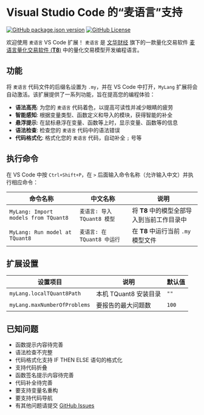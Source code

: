 # Visual Studio Code 的“麦语言”支持

[![GitHub package.json version](https://img.shields.io/github/package-json/v/X37ddV/my-lang)](https://marketplace.visualstudio.com/items?itemName=X37ddV.my-lang)
[![GitHub License](https://img.shields.io/github/license/X37ddV/my-lang)](https://marketplace.visualstudio.com/items?itemName=X37ddV.my-lang)

欢迎使用 `麦语言` VS Code 扩展！ `麦语言` 是 [文华财经](https://www.wenhua.com.cn/) 旗下的一款量化交易软件 [麦语言量化交易软件 (**T8**)](https://wt8.wenhua.com.cn/) 中的量化交易模型开发编程语言。

## 功能

将 `麦语言` 代码文件的后缀名设置为 `.my`，并在 VS Code 中打开，`MyLang` 扩展将会自动激活。该扩展提供了一系列功能，旨在提高您的编程体验：

- **语法高亮**: 为您的 `麦语言` 代码着色，以提高可读性并减少眼睛的疲劳
- **智能感知**: 根据变量类型、函数定义和导入的模块，获得智能的补全
- **悬浮提示**: 在鼠标悬浮在变量、函数等上时，显示变量、函数等的信息
- **语法检查**: 检查您的 `麦语言` 代码中的语法错误
- **代码格式化**: 格式化您的 `麦语言` 代码，自动补全 `;` 号等

## 执行命令

在 VS Code 中按 `Ctrl+Shift+P`，在 `>` 后面输入命令名称（允许输入中文）并执行相应命令：

| 命令名称                             | 中文名称                    | 说明                                       |
| ------------------------------------ | --------------------------- | ------------------------------------------ |
| `MyLang: Import models from TQuant8` | `麦语言: 导入 TQuant8 模型` | 将 **T8** 中的模型全部导入到当前工作目录中 |
| `MyLang: Run model at TQuant8`       | `麦语言: 在 TQuant8 中运行` | 在 **T8** 中运行当前 `.my` 模型文件        |

## 扩展设置

| 设置项目                     | 说明                  | 默认值 |
| ---------------------------- | --------------------- | ------ |
| `myLang.localTQuant8Path`    | 本机 TQuant8 安装目录 | `""`   |
| `myLang.maxNumberOfProblems` | 要报告的最大问题数    | `100`  |

## 已知问题

- 函数提示内容待完善
- 语法检查不完整
- 代码格式化支持 IF THEN ELSE 语句的格式化
- 支持代码折叠
- 函数签名提示内容待完善
- 代码补全待完善
- 要支持变量名重构
- 要支持代码导航
- 有其他问题请提交 [GitHub Issues](https://github.com/X37ddV/my-lang/issues)
